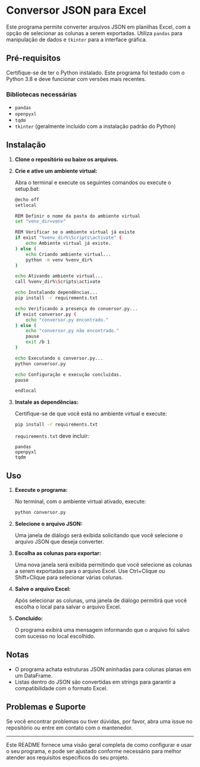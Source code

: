 # Conversor JSON para Excel

Este programa permite converter arquivos JSON em planilhas Excel, com a opção de selecionar as colunas a serem exportadas. Utiliza `pandas` para manipulação de dados e `tkinter` para a interface gráfica.

## Pré-requisitos

Certifique-se de ter o Python instalado. Este programa foi testado com o Python 3.8 e deve funcionar com versões mais recentes.

### Bibliotecas necessárias

- `pandas`
- `openpyxl`
- `tqdm`
- `tkinter` (geralmente incluído com a instalação padrão do Python)

## Instalação

1. **Clone o repositório ou baixe os arquivos.**

2. **Crie e ative um ambiente virtual:**

   Abra o terminal e execute os seguintes comandos ou execute o setup.bat:

   ```sh
   @echo off
   setlocal

   REM Definir o nome da pasta do ambiente virtual
   set "venv_dir=venv"

   REM Verificar se o ambiente virtual já existe
   if exist "%venv_dir%\Scripts\activate" (
       echo Ambiente virtual já existe.
   ) else (
       echo Criando ambiente virtual...
       python -m venv %venv_dir%
   )

   echo Ativando ambiente virtual...
   call %venv_dir%\Scripts\activate

   echo Instalando dependências...
   pip install -r requirements.txt

   echo Verificando a presença do conversor.py...
   if exist conversor.py (
       echo "conversor.py encontrado."
   ) else (
       echo "conversor.py não encontrado."
       pause
       exit /b 1
   )

   echo Executando o conversor.py...
   python conversor.py

   echo Configuração e execução concluídas.
   pause

   endlocal
   ```

3. **Instale as dependências:**

   Certifique-se de que você está no ambiente virtual e execute:

   ```sh
   pip install -r requirements.txt
   ```

   `requirements.txt` deve incluir:

   ```
   pandas
   openpyxl
   tqdm
   ```

## Uso

1. **Execute o programa:**

   No terminal, com o ambiente virtual ativado, execute:

   ```sh
   python conversor.py
   ```

2. **Selecione o arquivo JSON:**

   Uma janela de diálogo será exibida solicitando que você selecione o arquivo JSON que deseja converter.

3. **Escolha as colunas para exportar:**

   Uma nova janela será exibida permitindo que você selecione as colunas a serem exportadas para o arquivo Excel. Use Ctrl+Clique ou Shift+Clique para selecionar várias colunas.

4. **Salve o arquivo Excel:**

   Após selecionar as colunas, uma janela de diálogo permitirá que você escolha o local para salvar o arquivo Excel.

5. **Concluído:**

   O programa exibirá uma mensagem informando que o arquivo foi salvo com sucesso no local escolhido.

## Notas

- O programa achata estruturas JSON aninhadas para colunas planas em um DataFrame.
- Listas dentro do JSON são convertidas em strings para garantir a compatibilidade com o formato Excel.

## Problemas e Suporte

Se você encontrar problemas ou tiver dúvidas, por favor, abra uma issue no repositório ou entre em contato com o mantenedor.

---

Este README fornece uma visão geral completa de como configurar e usar o seu programa, e pode ser ajustado conforme necessário para melhor atender aos requisitos específicos do seu projeto.
